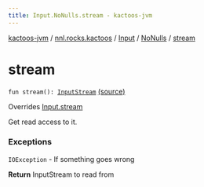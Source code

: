 ```yaml
---
title: Input.NoNulls.stream - kactoos-jvm
---
```


[kactoos-jvm](../../../index.html) / [nnl.rocks.kactoos](../../index.html) / [Input](../index.html) / [NoNulls](index.html) / [stream](./stream.html)

# stream

`fun stream(): `[`InputStream`](http://docs.oracle.com/javase/8/docs/api/java/io/InputStream.html) [(source)](https://github.com/neonailol/kactoos/blob/master/kactoos-jvm/src/main/kotlin/nnl/rocks/kactoos/Input.kt#L43)

Overrides [Input.stream](../stream.html)

Get read access to it.

### Exceptions

`IOException` - If something goes wrong

**Return**
InputStream to read from

